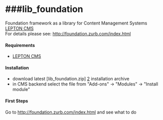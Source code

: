 ###lib_foundation
============

Foundation framework as a library for Content Management Systems [LEPTON CMS][1]<br />
For details please see: http://foundation.zurb.com/index.html

#### Requirements

* [LEPTON CMS][1]

#### Installation

* download latest [lib_foundation.zip] [2] installation archive
* in CMS backend select the file from "Add-ons" -> "Modules" -> "Install module"

#### First Steps

Go to http://foundation.zurb.com/index.html and see what to do

[1]: http://lepton-cms.org "LEPTON CMS"
[2]: http://www.lepton-cms.com/lepador/libraries/lib_foundation.php


